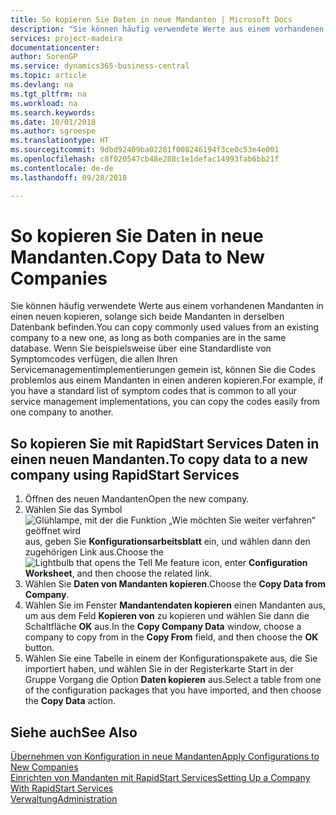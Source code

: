 ```yaml
---
title: So kopieren Sie Daten in neue Mandanten | Microsoft Docs
description: "Sie können häufig verwendete Werte aus einem vorhandenen Mandanten in einen neuen kopieren, solange sich beide Mandanten in derselben Datenbank befinden. Wenn Sie beispielsweise über eine Standardliste von Symptomcodes verfügen, die allen Ihren Servicemanagementimplementierungen gemein ist, können Sie die Codes problemlos aus einem Mandanten in einen anderen kopieren."
services: project-madeira
documentationcenter: 
author: SorenGP
ms.service: dynamics365-business-central
ms.topic: article
ms.devlang: na
ms.tgt_pltfrm: na
ms.workload: na
ms.search.keywords: 
ms.date: 10/01/2018
ms.author: sgroespe
ms.translationtype: HT
ms.sourcegitcommit: 9dbd92409ba02281f008246194f3ce0c53e4e001
ms.openlocfilehash: c8f020547cb48e288c1e1defac14993fab6bb21f
ms.contentlocale: de-de
ms.lasthandoff: 09/28/2018

---
```

# <a name="copy-data-to-new-companies"></a><span data-ttu-id="debaa-104">So kopieren Sie Daten in neue Mandanten.</span><span class="sxs-lookup"><span data-stu-id="debaa-104">Copy Data to New Companies</span></span>
<span data-ttu-id="debaa-105">Sie können häufig verwendete Werte aus einem vorhandenen Mandanten in einen neuen kopieren, solange sich beide Mandanten in derselben Datenbank befinden.</span><span class="sxs-lookup"><span data-stu-id="debaa-105">You can copy commonly used values from an existing company to a new one, as long as both companies are in the same database.</span></span> <span data-ttu-id="debaa-106">Wenn Sie beispielsweise über eine Standardliste von Symptomcodes verfügen, die allen Ihren Servicemanagementimplementierungen gemein ist, können Sie die Codes problemlos aus einem Mandanten in einen anderen kopieren.</span><span class="sxs-lookup"><span data-stu-id="debaa-106">For example, if you have a standard list of symptom codes that is common to all your service management implementations, you can copy the codes easily from one company to another.</span></span>  

## <a name="to-copy-data-to-a-new-company-using-rapidstart-services"></a><span data-ttu-id="debaa-107">So kopieren Sie mit RapidStart Services Daten in einen neuen Mandanten.</span><span class="sxs-lookup"><span data-stu-id="debaa-107">To copy data to a new company using RapidStart Services</span></span>  
1. <span data-ttu-id="debaa-108">Öffnen des neuen Mandanten</span><span class="sxs-lookup"><span data-stu-id="debaa-108">Open the new company.</span></span>  
2. <span data-ttu-id="debaa-109">Wählen Sie das Symbol ![Glühlampe, mit der die Funktion „Wie möchten Sie weiter verfahren“ geöffnet wird](media/ui-search/search_small.png "Wie möchten Sie weiter verfahren?") aus, geben Sie **Konfigurationsarbeitsblatt** ein, und wählen dann den zugehörigen Link aus.</span><span class="sxs-lookup"><span data-stu-id="debaa-109">Choose the ![Lightbulb that opens the Tell Me feature](media/ui-search/search_small.png "Tell me what you want to do") icon, enter **Configuration Worksheet**, and then choose the related link.</span></span>  
3. <span data-ttu-id="debaa-110">Wählen Sie **Daten von Mandanten kopieren**.</span><span class="sxs-lookup"><span data-stu-id="debaa-110">Choose the **Copy Data from Company**.</span></span>  
4. <span data-ttu-id="debaa-111">Wählen Sie im Fenster **Mandantendaten kopieren** einen Mandanten aus, um aus dem Feld **Kopieren von** zu kopieren und wählen Sie dann die Schaltfläche **OK** aus.</span><span class="sxs-lookup"><span data-stu-id="debaa-111">In the **Copy Company Data** window, choose a company to copy from in the **Copy From** field, and then choose the **OK** button.</span></span>  
5. <span data-ttu-id="debaa-112">Wählen Sie eine Tabelle in einem der Konfigurationspakete aus, die Sie importiert haben, und wählen Sie in der Registerkarte Start in der Gruppe Vorgang die Option **Daten kopieren** aus.</span><span class="sxs-lookup"><span data-stu-id="debaa-112">Select a table from one of the configuration packages that you have imported, and then choose the **Copy Data** action.</span></span>

## <a name="see-also"></a><span data-ttu-id="debaa-113">Siehe auch</span><span class="sxs-lookup"><span data-stu-id="debaa-113">See Also</span></span>
[<span data-ttu-id="debaa-114">Übernehmen von Konfiguration in neue Mandanten</span><span class="sxs-lookup"><span data-stu-id="debaa-114">Apply Configurations to New Companies</span></span>](admin-apply-configuration-to-new-companies.md)  
[<span data-ttu-id="debaa-115">Einrichten von Mandanten mit RapidStart Services</span><span class="sxs-lookup"><span data-stu-id="debaa-115">Setting Up a Company With RapidStart Services</span></span>](admin-set-up-a-company-with-rapidstart.md)  
[<span data-ttu-id="debaa-116">Verwaltung</span><span class="sxs-lookup"><span data-stu-id="debaa-116">Administration</span></span>](admin-setup-and-administration.md)

